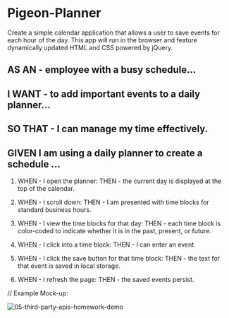 # Pigeon-Planner
Create a simple calendar application that allows a user to save events for each hour of the day. This app will run in the browser and feature dynamically updated HTML and CSS powered by jQuery.


## AS AN - employee with a busy schedule...
## I WANT  - to add important events to a daily planner...
## SO THAT - I can manage my time effectively.


## GIVEN I am using a daily planner to create a schedule ...

1. WHEN - I open the planner:
 THEN - the current day is displayed at the top of the calendar.

2. WHEN - I scroll down:
 THEN - I am presented with time blocks for standard business hours.

3. WHEN - I view the time blocks for that day:
 THEN - each time block is color-coded to indicate whether it is in the past, present, or future.

4. WHEN - I click into a time block:
 THEN - I can enter an event.

5. WHEN - I click the save button for that time block:
 THEN - the text for that event is saved in local storage.

6. WHEN - I refresh the page:
 THEN - the saved events persist.


 // Example Mock-up:
 
 ![05-third-party-apis-homework-demo](https://user-images.githubusercontent.com/100164686/161391064-dccb4695-a09a-44ee-a503-127e5a2334bd.gif)
